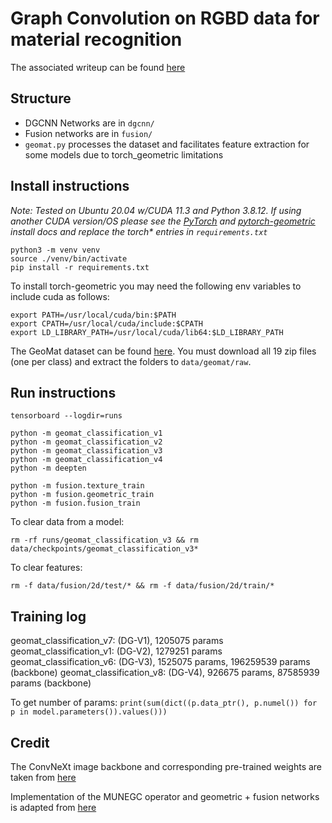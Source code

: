 # Graph Convolution on RGBD data for material recognition

The associated writeup can be found [here](https://ucladeepvision.github.io/CS188-Projects-2022Winter/2022/03/16/team24-3D-Graph-Conv.html)
## Structure
- DGCNN Networks are in `dgcnn/`
- Fusion networks are in `fusion/`
- `geomat.py` processes the dataset and facilitates feature extraction for some models due to torch_geometric limitations

## Install instructions

*Note: Tested on Ubuntu 20.04 w/CUDA 11.3 and Python 3.8.12. If using another CUDA version/OS please see the [PyTorch](https://pytorch.org/get-started/locally/) and [pytorch-geometric](https://pytorch-geometric.readthedocs.io/en/latest/notes/installation.html) install docs and replace the torch\* entries in `requirements.txt`*

```shell
python3 -m venv venv
source ./venv/bin/activate
pip install -r requirements.txt
```

To install torch-geometric you may need the following env variables to include cuda as follows:
```
export PATH=/usr/local/cuda/bin:$PATH
export CPATH=/usr/local/cuda/include:$CPATH
export LD_LIBRARY_PATH=/usr/local/cuda/lib64:$LD_LIBRARY_PATH
```

The GeoMat dataset can be found [here](http://josephdegol.com/pages/MatRec_CVPR16.html). You must download all 19 zip files (one per class) and extract the folders to `data/geomat/raw`.

## Run instructions

```shell
tensorboard --logdir=runs

python -m geomat_classification_v1
python -m geomat_classification_v2
python -m geomat_classification_v3
python -m geomat_classification_v4
python -m deepten

python -m fusion.texture_train
python -m fusion.geometric_train
python -m fusion.fusion_train
```

To clear data from a model:

```
rm -rf runs/geomat_classification_v3 && rm data/checkpoints/geomat_classification_v3*
```

To clear features:

```
rm -f data/fusion/2d/test/* && rm -f data/fusion/2d/train/*
```

## Training log

geomat_classification_v7: (DG-V1), 1205075 params
geomat_classification_v1: (DG-V2), 1279251 params
geomat_classification_v6: (DG-V3), 1525075 params, 196259539 params (backbone)
geomat_classification_v8: (DG-V4), 926675 params, 87585939 params (backbone)

To get number of params: `print(sum(dict((p.data_ptr(), p.numel()) for p in model.parameters()).values()))`

## Credit

The ConvNeXt image backbone and corresponding pre-trained weights are taken from [here](https://github.com/facebookresearch/ConvNeXt)

Implementation of the MUNEGC operator and geometric + fusion networks is adapted from [here](https://github.com/imatge-upc/munegc)
